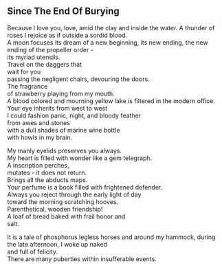 Since The End Of Burying
------------------------
Because I love you, love, amid the clay and inside the water. A thunder of roses I rejoice as if outside a sordid blood.  
A moon focuses its dream of a new beginning, its new ending, the new ending of the propeller order -  
its myriad utensils.  
Travel on the daggers that  
wait for you  
passing the negligent chairs, devouring the doors.  
The fragrance  
of strawberry playing from my mouth.  
A blood colored and mourning yellow lake is filtered in the modern office.  
Your eye inherits from west to west  
I could fashion panic, night, and bloody feather  
from awes and stones  
with a dull shades of marine wine bottle  
with howls in my brain.  
  
My manly eyelids preserves you always.  
My heart is filled with wonder like a gem telegraph.  
A inscription perches,  
mutates - it does not return.  
Brings all the abducts maps.  
Your perfume is a book filled with frightened defender.  
Always you reject through the early light of day  
toward the morning scratching hooves.  
Parenthetical, wooden friendship!  
A loaf of bread baked with frail honor and  
salt.  
  
It is a tale of phosphorus legless horses and around my hammock, during the late afternoon, I woke up naked  
and full of felicity.  
There are many puberties within insufferable events.  
